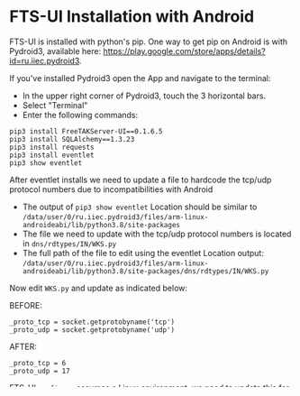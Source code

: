 # FTS-UI Installation with Android
FTS-UI is installed with python's pip.
One way to get pip on Android is with Pydroid3,
available here: <https://play.google.com/store/apps/details?id=ru.iiec.pydroid3>.

If you've installed Pydroid3 open the App and navigate to the terminal:
- In the upper right corner of Pydroid3, touch the 3 horizontal bars.
- Select "Terminal"
- Enter the following commands:
```
pip3 install FreeTAKServer-UI==0.1.6.5
pip3 install SQLAlchemy==1.3.23
pip3 install requests
pip3 install eventlet
pip3 show eventlet
```

After eventlet installs we need to update a file to hardcode
the tcp/udp protocol numbers due to incompatibilities with Android
- The output of `pip3 show eventlet` Location should be similar to `/data/user/0/ru.iiec.pydroid3/files/arm-linux-androideabi/lib/python3.8/site-packages`
- The file we need to update with the tcp/udp protocol numbers is located in `dns/rdtypes/IN/WKS.py`
- The full path of the file to edit using the eventlet Location output:
`/data/user/0/ru.iiec.pydroid3/files/arm-linux-androideabi/lib/python3.8/site-packages/dns/rdtypes/IN/WKS.py`

Now edit `WKS.py` and update as indicated below:

BEFORE:
```
_proto_tcp = socket.getprotobyname('tcp')
_proto_udp = socket.getprotobyname('udp')
```

AFTER: 
```
_proto_tcp = 6
_proto_udp = 17
```

FTS-UI `config.py` assumes a Linux environment,
we need to update this for Android by replacing the appropriate paths with `/sdcard` for the following:
- `SQLALCHEMY_DATABASE_URI`
- `certpath`
- If you are not running FTS and FTS-UI on the same device you will need to update `IP`
- The config file is located here: `/data/user/0/ru.iiec.pydroid3/files/arm-linux-androideabi/lib/python3.8/site-packages/FreeTAKServer-UI/config.py`

Now edit `config.py` and update as indicated below:

BEFORE:
```
# This will connect to the FTS db
SQLALCHEMY_DATABASE_URI = 'sqlite:///' + '/root/FTSDataBase.db'

# certificates path
certpath = "/usr/local/lib/python3.8/dist-packages/FreeTAKServer/certs/"
```

AFTER:
```
# This will connect to the FTS db
SQLALCHEMY_DATABASE_URI = 'sqlite:///' + r'/sdcard/FTSDataBase.db'

# certificates path
certpath = "/sdcard/FreeTAKServer/certs/"
```

# Run FTS-UI
- Make sure your FTS is already up and running.
- From the pydroid3 terminal
```
FLASK_APP=/data/user/0/ru.iiec.pydroid3/files/arm-linux-androideabi/lib/python3.8/site-packages/FreeTAKServer-UI/run.py nohup python3 /data/user/0/ru.iiec.pydroid3/files/arm-linux-androideabi/lib/python3.8/site-packages/FreeTAKServer-UI/run.py
```

Now open your web browser and navigate to <http://127.0.0.1:5000> and login with the default creds `(admin/password)`.

# Troubleshooting

Error: `ImportError: cannot import name '_ColumnEntity' from 'sqlalchemy.orm.query'`  
Solution: You didn't downgrade SQLAlchemy correctly

Error: `Protocol not found`  
Solution: You didn't update `WKS.py` correctly

# Notes
* All testing was performed with a RPi4 8GB running LineageOS 18.1 32bit and Pydroid3
* These instructions assume you are running FTS and FTS-UI on the same device
* We downgrade SQLAlchemy because versions 1.4+ were not compatible with SQLAlchemy-utils
* You need root access to update the tcp/udp protocol numbers (if you are using a RPi4 and LineageOS it is trivial to enable)
